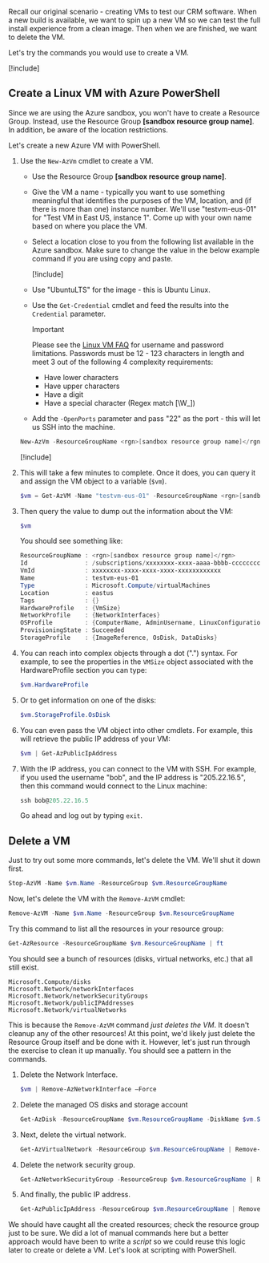 Recall our original scenario - creating VMs to test our CRM software. When a new build is available, we want to spin up a new VM so we can test the full install experience from a clean image. Then when we are finished, we want to delete the VM.

Let's try the commands you would use to create a VM.

<!-- Activate the sandbox -->
[!include[](../../../includes/azure-sandbox-activate.md)]

## Create a Linux VM with Azure PowerShell

Since we are using the Azure sandbox, you won't have to create a Resource Group. Instead, use the Resource Group **<rgn>[sandbox resource group name]</rgn>**. In addition, be aware of the location restrictions.

Let's create a new Azure VM with PowerShell.

1. Use the `New-AzVm` cmdlet to create a VM.
    - Use the Resource Group **<rgn>[sandbox resource group name]</rgn>**.
    - Give the VM a name - typically you want to use something meaningful that identifies the purposes of the VM, location, and (if there is more than one) instance number. We'll use "testvm-eus-01" for "Test VM in East US, instance 1". Come up with your own name based on where you place the VM.
    - Select a location close to you from the following list available in the Azure sandbox. Make sure to change the value in the below example command if you are using copy and paste.

        [!include[](../../../includes/azure-sandbox-regions-note.md)]

    - Use "UbuntuLTS" for the image - this is Ubuntu Linux.
    - Use the `Get-Credential` cmdlet and feed the results into the `Credential` parameter.
      > [!IMPORTANT]
      > Please see the [Linux VM FAQ](https://docs.microsoft.com/en-us/azure/virtual-machines/linux/faq#what-are-the-username-requirements-when-creating-a-vm?azure-portal=true) for username and password limitations. Passwords must be 12 - 123 characters in length and meet 3 out of the following 4 complexity requirements:
      > - Have lower characters
      > - Have upper characters
      > - Have a digit
      > - Have a special character (Regex match [\W_])
    - Add the `-OpenPorts` parameter and pass "22" as the port - this will let us SSH into the machine.
 
    ```powershell
    New-AzVm -ResourceGroupName <rgn>[sandbox resource group name]</rgn> -Name "testvm-eus-01" -Credential (Get-Credential) -Location "East US" -Image UbuntuLTS -OpenPorts 22
    ```

    [!include[](../../../includes/azure-cloudshell-copy-paste-tip.md)]
    
1. This will take a few minutes to complete. Once it does, you can query it and assign the VM object to a variable (`$vm`).

    ```powershell
    $vm = Get-AzVM -Name "testvm-eus-01" -ResourceGroupName <rgn>[sandbox resource group name]</rgn>
    ```
    
1. Then query the value to dump out the information about the VM:

    ```powershell
    $vm
    ```

    You should see something like:

    ```powershell
    ResourceGroupName : <rgn>[sandbox resource group name]</rgn>
    Id                : /subscriptions/xxxxxxxx-xxxx-aaaa-bbbb-cccccccccccc/resourceGroups/<rgn>[sandbox resource group name]</rgn>/providers/Microsoft.Compute/virtualMachines/testvm-eus-01
    VmId              : xxxxxxxx-xxxx-xxxx-xxxx-xxxxxxxxxxxx
    Name              : testvm-eus-01
    Type              : Microsoft.Compute/virtualMachines
    Location          : eastus
    Tags              : {}
    HardwareProfile   : {VmSize}
    NetworkProfile    : {NetworkInterfaces}
    OSProfile         : {ComputerName, AdminUsername, LinuxConfiguration, Secrets}
    ProvisioningState : Succeeded
    StorageProfile    : {ImageReference, OsDisk, DataDisks}
    ```
    
1. You can reach into complex objects through a dot (".") syntax. For example, to see the properties in the `VMSize` object associated with the HardwareProfile section you can type:

    ```powershell
    $vm.HardwareProfile
    ```

1. Or to get information on one of the disks:

    ```powershell
    $vm.StorageProfile.OsDisk
    ```

1. You can even pass the VM object into other cmdlets. For example, this will retrieve the public IP address of your VM:

    ```powershell
    $vm | Get-AzPublicIpAddress
    ```

1. With the IP address, you can connect to the VM with SSH. For example, if you used the username "bob", and the IP address is "205.22.16.5", then this command would connect to the Linux machine:

    ```powershell
    ssh bob@205.22.16.5
    ```

    Go ahead and log out by typing `exit`.


## Delete a VM

Just to try out some more commands, let's delete the VM. We'll shut it down first.

```powershell
Stop-AzVM -Name $vm.Name -ResourceGroup $vm.ResourceGroupName
```

Now, let's delete the VM with the `Remove-AzVM` cmdlet:

```powershell
Remove-AzVM -Name $vm.Name -ResourceGroup $vm.ResourceGroupName
```

Try this command to list all the resources in your resource group:

```powershell
Get-AzResource -ResourceGroupName $vm.ResourceGroupName | ft
```

You should see a bunch of resources (disks, virtual networks, etc.) that all still exist. 

```output
Microsoft.Compute/disks
Microsoft.Network/networkInterfaces
Microsoft.Network/networkSecurityGroups
Microsoft.Network/publicIPAddresses
Microsoft.Network/virtualNetworks
```

This is because the `Remove-AzVM` command _just deletes the VM_. It doesn't cleanup any of the other resources! At this point, we'd likely just delete the Resource Group itself and be done with it. However, let's just run through the exercise to clean it up manually. You should see a pattern in the commands.

1. Delete the Network Interface.

    ```powershell
    $vm | Remove-AzNetworkInterface –Force
    ```
    
1. Delete the managed OS disks and storage account

    ```powershell
    Get-AzDisk -ResourceGroupName $vm.ResourceGroupName -DiskName $vm.StorageProfile.OSDisk.Name | Remove-AzDisk -Force
    ```

1. Next, delete the virtual network.

    ```powershell
    Get-AzVirtualNetwork -ResourceGroup $vm.ResourceGroupName | Remove-AzVirtualNetwork -Force
    ```

1. Delete the network security group.

    ```powershell
    Get-AzNetworkSecurityGroup -ResourceGroup $vm.ResourceGroupName | Remove-AzNetworkSecurityGroup -Force
    ```

1. And finally, the public IP address.

    ```powershell
    Get-AzPublicIpAddress -ResourceGroup $vm.ResourceGroupName | Remove-AzPublicIpAddress -Force
    ```

We should have caught all the created resources; check the resource group just to be sure. We did a lot of manual commands here but a better approach would have been to write a _script_ so we could reuse this logic later to create or delete a VM. Let's look at scripting with PowerShell.